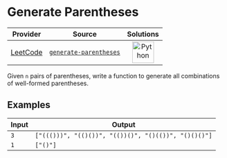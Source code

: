 # Generate Parentheses

<!-- INFO TABLE BEGIN -->

| Provider                                        | Source                                                                       | Solutions                                                                                                                                        |
| :---------------------------------------------: | :--------------------------------------------------------------------------: | :----------------------------------------------------------------------------------------------------------------------------------------------: |
| [LeetCode](../../../docs/providers/LeetCode.md) | [`generate-parentheses`](https://leetcode.com/problems/generate-parentheses) | [<img src="https://res.cloudinary.com/rascaltwo/image/upload/v1631924087/python_xzdlti.svg" alt="Python" title="Python" width="50" />](solve.py) |

<!-- INFO TABLE END -->

Given `n` pairs of parentheses, write a function to generate all combinations of well-formed parentheses.

## Examples

| Input | Output                                               |
| ----- | ---------------------------------------------------- |
| `3`   | `["((()))", "(()())", "(())()", "()(())", "()()()"]` |
| `1`   | `["()"]`                                             |
